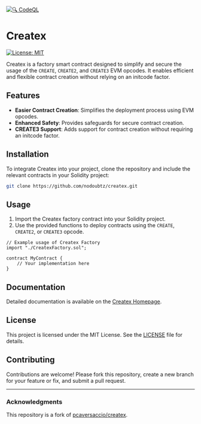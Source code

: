 [![🔍️ CodeQL](https://github.com/nodoubtz/createx/actions/workflows/codeql.yml/badge.svg?branch=Nodoubtz)](https://github.com/nodoubtz/createx/actions/workflows/codeql.yml)

# Createx

[![License: MIT](https://img.shields.io/badge/License-MIT-yellow.svg)](https://opensource.org/licenses/MIT)

Createx is a factory smart contract designed to simplify and secure the usage of the `CREATE`, `CREATE2`, and `CREATE3` EVM opcodes. It enables efficient and flexible contract creation without relying on an initcode factor.

## Features

- **Easier Contract Creation**: Simplifies the deployment process using EVM opcodes.
- **Enhanced Safety**: Provides safeguards for secure contract creation.
- **CREATE3 Support**: Adds support for contract creation without requiring an initcode factor.

## Installation

To integrate Createx into your project, clone the repository and include the relevant contracts in your Solidity project:

```bash
git clone https://github.com/nodoubtz/createx.git
```

## Usage

1. Import the Createx factory contract into your Solidity project.
2. Use the provided functions to deploy contracts using the `CREATE`, `CREATE2`, or `CREATE3` opcode.

```solidity
// Example usage of Createx Factory
import "./CreatexFactory.sol";

contract MyContract {
    // Your implementation here
}
```

## Documentation

Detailed documentation is available on the [Createx Homepage](https://createx.rocks).

## License

This project is licensed under the MIT License. See the [LICENSE](LICENSE) file for details.

## Contributing

Contributions are welcome! Please fork this repository, create a new branch for your feature or fix, and submit a pull request.

---

### Acknowledgments

This repository is a fork of [pcaversaccio/createx](https://github.com/pcaversaccio/createx).
